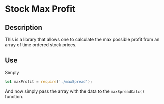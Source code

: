 # Stock Max Profit

## Description
This is a library that allows one to calculate the max possible profit from an array of time ordered stock prices.

## Use
Simply 
```javascript
let maxProfit = require('./maxSpread');
```
And now simply pass the array with the data to the `maxSpreadCalc()` function.
